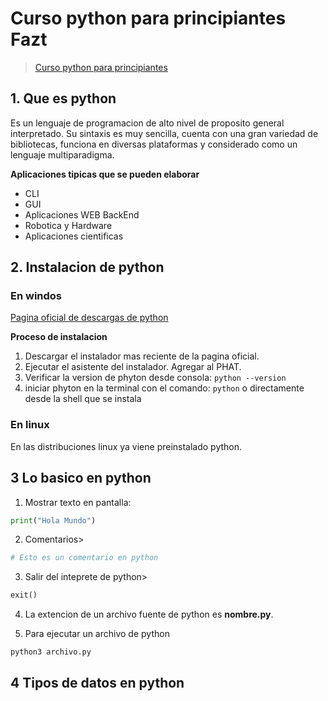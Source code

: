# Curso python para principiantes Fazt
>[Curso python para principiantes](https://www.youtube.com/watch?v=chPhlsHoEPo "Reproducir video en YouTube")

## 1. Que es python
Es un lenguaje de programacion de alto nivel de proposito general interpretado. Su sintaxis es muy sencilla, cuenta con una gran variedad de bibliotecas, funciona en diversas plataformas y considerado como un lenguaje multiparadigma.

**Aplicaciones tipicas que se pueden elaborar**

* CLI
* GUI
* Aplicaciones WEB BackEnd
* Robotica y Hardware
* Aplicaciones cientificas

## 2. Instalacion de python

### En windos

[Pagina oficial de descargas de python](https://www.python.org/downloads/)

**Proceso de instalacion**

1. Descargar el instalador mas reciente de la pagina oficial.
2. Ejecutar el asistente del instalador. Agregar al PHAT.
3. Verificar la version de phyton desde consola: 
```python --version```
4. iniciar phyton en la terminal con el comando:  ```python``` o directamente desde la shell que se instala

### En linux

En las distribuciones linux ya viene preinstalado python.

## 3 Lo basico en python

1. Mostrar texto en pantalla:

```python
print("Hola Mundo")
```
2. Comentarios>
```python
# Esto es un comentario en python
```
3. Salir del inteprete de python>
```python
exit()
```
4. La extencion de un archivo fuente de python es **nombre.py**.

5. Para ejecutar un archivo de python
```
python3 archivo.py
```
## 4 Tipos de datos en python

